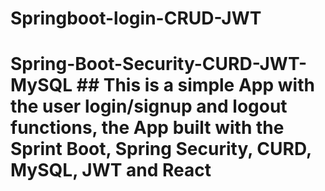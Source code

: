 # Springboot-login-CRUD-JWT
# Spring-Boot-Security-CURD-JWT-MySQL ## This is a simple App with the user login/signup and logout functions, the App built with the Sprint Boot, Spring Security, CURD, MySQL, JWT and React 
